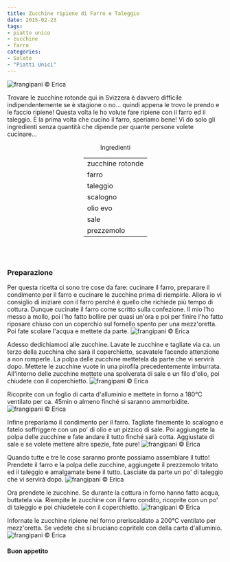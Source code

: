 ```yaml
---
title: Zucchine ripiene di Farro e Taleggio
date: 2015-02-23
tags:
- piatto unico
- zucchine
- farro
categories:
- Salato
- "Piatti Unici"
---
```

![](header.jpg "frangipani © Erica")

Trovare le zucchine rotonde qui in Svizzera è davvero difficile indipendentemente se è stagione o no... quindi appena le trovo le prendo e le faccio ripiene! Questa volta le ho volute fare ripiene con il farro ed il taleggio. È la prima volta che cucino il farro, speriamo bene! Vi do solo gli ingredienti senza quantità che dipende per quante persone volete cucinare...


<div id="wrapper" style="text-align: center">
  <div id="yourdiv" style="display: inline-block;">
    <div class="ingredients">
      <div class="ingredients-title">Ingredienti</div>
      <table>
        <tbody>
          <tr>
            <td>zucchine rotonde</td>
          </tr>
          <tr>
            <td>farro</td>
          </tr>
          <tr>
            <td>taleggio</td>
          </tr>
          <tr>
            <td>scalogno</td>
          </tr>
          <tr>
            <td>olio evo</td>
          </tr>
          <tr>
            <td>sale</td>
          </tr>
          <tr>
            <td>prezzemolo</td>
          </tr>
        </tbody>
      </table>
      <br></br>
    </div>
  </div>
</div>


<h3>
  <font color="grey">
    <i class="fa fa-cogs"></i>
  </font> Preparazione
</h3>

Per questa ricetta ci sono tre cose da fare: cucinare il farro, preparare il condimento per il farro e cucinare le zucchine prima di riempirle. Allora io vi consiglio di iniziare con il farro perché è quello che richiede più tempo di cottura.
Dunque cucinate il farro come scritto sulla confezione. Il mio l'ho messo a mollo, poi l'ho fatto bollire per quasi un'ora e poi per finire l'ho fatto riposare chiuso con un coperchio sul fornello spento per una mezz'oretta. Poi fate scolare l'acqua e mettete da parte.
![](farro.jpg "frangipani © Erica")

Adesso dedichiamoci alle zucchine. Lavate le zucchine e tagliate via ca. un terzo della zucchina che sarà il coperchietto, scavatele facendo attenzione a non romperle. La polpa delle zucchine mettetela da parte che vi servirà dopo. Mettete le zucchine vuote in una pirofila precedentemente imburrata. All'interno delle zucchine mettete una spolverata di sale e un filo d'olio, poi chiudete con il coperchietto.
![](zucchinecrude.jpg "frangipani © Erica")

Ricoprite con un foglio di carta d'alluminio e mettete in forno a 180°C ventilato per ca. 45min o almeno finché si saranno ammorbidite.
![](zucchinecotte.jpg "frangipani © Erica")

Infine prepariamo il condimento per il farro. Tagliate finemente lo scalogno e fatelo soffriggere con un po' di olio e un pizzico di sale. Poi aggiungete la polpa delle zucchine e fate andare il tutto finché sarà cotta. Aggiustate di sale e se volete mettere altre spezie, fate pure!
![](condimento.jpg "frangipani © Erica")

Quando tutte e tre le cose saranno pronte possiamo assemblare il tutto! Prendete il farro e la polpa delle zucchine, aggiungete il prezzemolo tritato ed il taleggio e amalgamate bene il tutto. Lasciate da parte un po' di taleggio che vi servirà dopo.
![](farrocondito.jpg "frangipani © Erica")

Ora prendete le zucchine. Se durante la cottura in forno hanno fatto acqua, buttatela via. Riempite le zucchine con il farro condito, ricoprite con un po' di taleggio e poi chiudetele con il coperchietto.
![](teglia.jpg "frangipani © Erica")

Infornate le zucchine ripiene nel forno preriscaldato a 200°C ventilato per mezz'oretta. Se vedete che si bruciano copritele con della carta d'alluminio.
![](risultato.jpg "frangipani © Erica")

<h4>Buon appetito
  <font color="red">
    <i class="fa fa-smile-o"></i>
  </font>
</h4>
